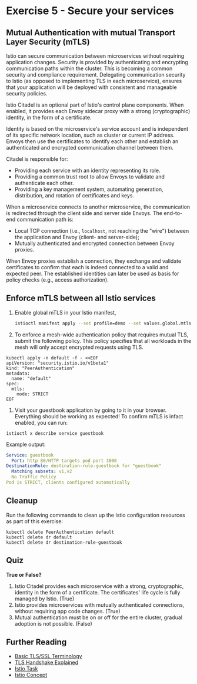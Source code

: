 # Exercise 5 - Secure your services

## Mutual Authentication with mutual Transport Layer Security (mTLS)

Istio can secure communication between microservices without requiring application changes. Security is provided by authenticating and encrypting communication paths within the cluster. This is becoming a common security and compliance requirement. Delegating communication security to Istio (as opposed to implementing TLS in each microservice), ensures that your application will be deployed with consistent and manageable security policies.

Istio Citadel is an optional part of Istio's control plane components. When enabled, it provides each Envoy sidecar proxy with a strong (cryptographic) identity, in the form of a certificate.

Identity is based on the microservice's service account and is independent of its specific network location, such as cluster or current IP address. Envoys then use the certificates to identify each other and establish an authenticated and encrypted communication channel between them.

Citadel is responsible for:

* Providing each service with an identity representing its role.
* Providing a common trust root to allow Envoys to validate and authenticate each other.
* Providing a key management system, automating generation, distribution, and rotation of certificates and keys.

When a microservice connects to another microservice, the communication is redirected through the client side and server side Envoys. The end-to-end communication path is:

* Local TCP connection (i.e., `localhost`, not reaching the "wire") between the application and Envoy (client- and server-side);
* Mutually authenticated and encrypted connection between Envoy proxies.

When Envoy proxies establish a connection, they exchange and validate certificates to confirm that each is indeed connected to a valid and expected peer. The established identities can later be used as basis for policy checks (e.g., access authorization).

## Enforce mTLS between all Istio services

1. Enable global mTLS in your Istio manifest,

    ```bash
    istioctl manifest apply --set profile=demo --set values.global.mtls.auto=true --set values.global.mtls.enabled=true
    ```

1. To enforce a mesh-wide authentication policy that requires mutual TLS, submit the following policy. This policy specifies that all workloads in the mesh will only accept encrypted requests using TLS.

```shell
kubectl apply -n default -f - <<EOF
apiVersion: "security.istio.io/v1beta1"
kind: "PeerAuthentication"
metadata:
  name: "default"
spec:
  mtls:
    mode: STRICT
EOF
```

1. Visit your guestbook application by going to it in your browser. Everything should be working as expected! To confirm mTLS is infact enabled, you can run:

  ```shell
  istioctl x describe service guestbook
  ```

  Example output:

  ```yaml
  Service: guestbook
    Port: http 80/HTTP targets pod port 3000
  DestinationRule: destination-rule-guestbook for "guestbook"
    Matching subsets: v1,v2
    No Traffic Policy
  Pod is STRICT, clients configured automatically
  ```

## Cleanup

Run the following commands to clean up the Istio configuration resources as part of this exercise:

```shell
kubectl delete PeerAuthentication default
kubectl delete dr default
kubectl delete dr destination-rule-guestbook
```

## Quiz

**True or False?**

1. Istio Citadel provides each microservice with a strong, cryptographic, identity in the form of a certificate. The certificates' life cycle is fully managed by Istio. (True)
1. Istio provides microservices with mutually authenticated connections, without requiring app code changes. (True)
1. Mutual authentication must be on or off for the entire cluster, gradual adoption is not possible. (False)

## Further Reading

* [Basic TLS/SSL Terminology](https://dzone.com/articles/tlsssl-terminology-and-basics)
* [TLS Handshake Explained](https://www.ibm.com/support/knowledgecenter/en/SSFKSJ_7.1.0/com.ibm.mq.doc/sy10660_.htm)
* [Istio Task](https://istio.io/latest/docs/tasks/security/)
* [Istio Concept](https://istio.io/docs/concepts/security/mutual-tls.html)
